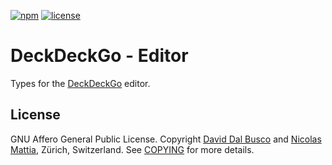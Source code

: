 [![npm][npm-badge]][npm-badge-url]
[![license][npm-license]][npm-license-url]

[npm-badge]: https://img.shields.io/npm/v/@deckdeckgo/editor
[npm-badge-url]: https://www.npmjs.com/package/@deckdeckgo/editor
[npm-license]: https://img.shields.io/npm/l/@deckdeckgo/editor
[npm-license-url]: https://github.com/deckgo/deckdeckgo/blob/main/utils/editor/LICENSE

# DeckDeckGo - Editor

Types for the [DeckDeckGo] editor.

## License

GNU Affero General Public License. Copyright [David Dal Busco](mailto:david.dalbusco@outlook.com) and [Nicolas Mattia](mailto:nicolas@nmattia.com), Zürich, Switzerland. See [COPYING](COPYING) for more details.

[deckdeckgo]: https://deckdeckgo.com
